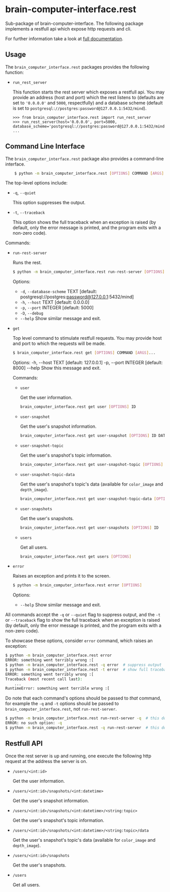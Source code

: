 # brain-computer-interface.rest

Sub-package of brain-computer-interface.
The following package implements a restfull api which expose http requests and cli.

For further information take a look at [full documentation](https://the-unbearable-ease-of-programming.readthedocs.io/en/latest/rest.html).

## Usage

The `brain_computer_interface.rest` packages provides the following function:

- `run_rest_server`

    This function starts the rest server which exposes a restfull api.
    You may provide an address (host and port) which the rest listens to (defaults are set to ``'0.0.0.0'`` and ``5000``, respectfully) and a database scheme (default is set to ``postgresql://postgres:password@127.0.0.1:5432/mind``). 

    ```pycon
    >>> from brain_computer_interface.rest import run_rest_server
    >>> run_rest_server(host='0.0.0.0', port=5000, database_scheme='postgresql://postgres:password@127.0.0.1:5432/mind')
    ...
    ```

## Command Line Interface

The `brain_computer_interface.rest` package also provides a command-line interface.
```sh
    $ python -m brain_computer_interface.rest [OPTIONS] COMMAND [ARGS]
```

The top-level options include:

- ``-q``, ``--quiet``

    This option suppresses the output.

- ``-t``, ``--traceback``

    This option shows the full traceback when an exception is raised (by
    default, only the error message is printed, and the program exits with a
    non-zero code).

Commands:

- ``run-rest-server``

    Runs the rest.

    ```sh
    $ python -m brain_computer_interface.rest run-rest-server [OPTIONS]
    ```
    Options:
    - ``-d``, ``--database-scheme`` TEXT [default: postgresql://postgres:password@127.0.0.1:5432/mind]
    - ``-h``, ``--host`` TEXT            [default: 0.0.0.0]
    - ``-p``, ``--port`` INTEGER         [default: 5000]
    - ``-D``, ``--debug``
    - ``--help``                         Show similar message and exit.

- ``get``

    Top level command to stimulate restfull requests.
    You may provide host and port to which the requests will be made.

    ```sh
    $ brain_computer_interface.rest get [OPTIONS] COMMAND [ARGS]...
    ```
    Options:
    -h, --host TEXT     [default: 127.0.0.1]
    -p, --port INTEGER  [default: 8000]
    --help              Show this message and exit.

    Commands:

    - ``user``

        Get the user information.

        ```sh
        brain_computer_interface.rest get user [OPTIONS] ID
        ```

    - ``user-snapshot``

        Get the user's snapshot information.

        ```sh
        brain_computer_interface.rest get user-snapshot [OPTIONS] ID DATETIME
        ```

    - ``user-snapshot-topic``

        Get the user's snapshot's topic information.

        ```sh
        brain_computer_interface.rest get user-snapshot-topic [OPTIONS] ID DATETIME TOPIC
        ```

    - ``user-snapshot-topic-data``

        Get the user's snapshot's topic's data (available for `color_image` and `depth_image`).

        ```sh
        brain_computer_interface.rest get user-snapshot-topic-data [OPTIONS] ID DATETIME TOPIC
        ```

    - ``user-snapshots``

        Get the user's snapshots.

        ```sh
        brain_computer_interface.rest get user-snapshots [OPTIONS] ID
        ```

    - ``users``

        Get all users.

        ```sh
        brain_computer_interface.rest get users [OPTIONS]
        ```

- `error`

    Raises an exception and prints it to the screen.

    ```sh
    $ python -m brain_computer_interface.rest error [OPTIONS]
    ```

    Options:
    - ``--help``                  Show similar message and exit.

All commands accept the `-q` or `--quiet` flag to suppress output, and the `-t`
or `--traceback` flag to show the full traceback when an exception is raised
(by default, only the error message is printed, and the program exits with a
non-zero code).

To showcase these options, consider `error` command, which raises an exception:

```sh
$ python -m brain_computer_interface.rest error
ERROR: something went terribly wrong :[
$ python -m brain_computer_interface.rest -q error  # suppress output
$ python -m brain_computer_interface.rest -t error  # show full traceback
ERROR: something went terribly wrong :[
Traceback (most recent call last):
    ...
RuntimeError: something went terrible wrong :[
```

Do note that each command's options should be passed to *that* command, for example the `-q` and `-t` options should be passed to `brain_computer_interface.rest`, not `run-rest-server`.

```sh
$ python -m brain_computer_interface.rest run-rest-server -q  # this doesn't work
ERROR: no such option: -q
$ python -m brain_computer_interface.rest -q run-rest-server  # this does work
```

## Restfull API

Once the rest server is up and running, one execute the following http request at the address the server is on.

- ``/users/<int:id>``

    Get the user information.

- ``/users/<int:id>/snapshots/<int:datetime>``

    Get the user's snapshot information.

- ``/users/<int:id>/snapshots/<int:datetime>/<string:topic>``

    Get the user's snapshot's topic information.

- ``/users/<int:id>/snapshots/<int:datetime>/<string:topic>/data``

    Get the user's snapshot's topic's data (available for `color_image` and `depth_image`).

- ``/users/<int:id>/snapshots``

    Get the user's snapshots.

- ``/users``

    Get all users.

